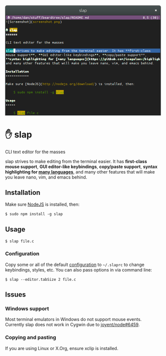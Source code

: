 ![Screenshot](screenshot.png)

✋ slap
======

CLI text editor for the masses

slap strives to make editing from the terminal easier. It has **first-class
mouse support**, **GUI editor-like keybindings**, **copy/paste support**,
**syntax highlighting for [many languages](https://github.com/isagalaev/highlight.js/tree/master/src/languages)**,
and many other features that will make you leave nano, vim, and emacs behind.

Installation
------------

Make sure [NodeJS](http://nodejs.org/download/) is installed, then:

    $ sudo npm install -g slap

Usage
-----

    $ slap file.c

### Configuration

Copy some or all of the default [configuration](slap.ini) to `~/.slaprc` to
change keybindings, styles, etc. You can also pass options in via command line:

    $ slap --editor.tabSize 2 file.c

Issues
------

### Windows support

Most terminal emulators in Windows do not support mouse events. Currently slap
does not work in Cygwin due to [joyent/node#6459](https://github.com/joyent/node/issues/6459).

### Copying and pasting

If you are using Linux or X.Org, ensure xclip is installed.
